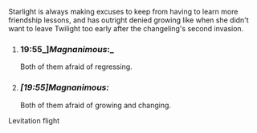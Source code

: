 Starlight is always making excuses to keep from having to learn more friendship lessons, and has outright denied growing like when she didn't want to leave Twilight too early after the changeling's second invasion.

1. ### 19:55_]_Magnanimous_:_ 
    
    Both of them afraid of regressing.
    
2. ### _[_19:55_]_Magnanimous_:_ 
    
    Both of them afraid of growing and changing.

Levitation flight